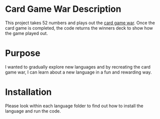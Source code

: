 # Card Game War Description

This project takes 52 numbers and plays out the [card game war](https://www.wikihow.com/Play-War-(Card-Game)). Once the card game is completed, the code returns the winners deck to show how the game played out. 

# Purpose

I wanted to gradually explore new languages and by recreating the card game war, I can learn about a new language in a fun and rewarding way.

# Installation

Please look within each language folder to find out how to install the language and run the code.
